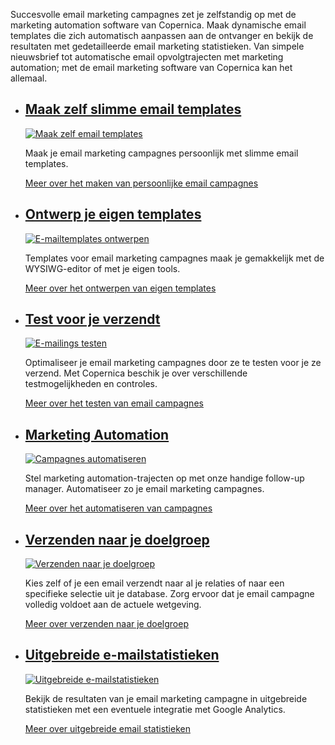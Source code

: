 Succesvolle email marketing campagnes zet je zelfstandig op met de
marketing automation software van Copernica. Maak dynamische email
templates die zich automatisch aanpassen aan de ontvanger en bekijk de
resultaten met gedetailleerde email marketing statistieken. Van simpele
nieuwsbrief tot automatische email opvolgtrajecten met marketing
automation; met de email marketing software van Copernica kan het
allemaal.

-   [Maak zelf slimme email templates](./create-clever-emailings.md "Maak zelf slimme email templates")
    --------------------------------------------------------------------------------------------------------------------------------------------------------

    [![Maak zelf email
    templates](../images/nl-emailings-01-thumb.png "Maak zelf slimme email templates")](./create-clever-emailings.md)

    Maak je email marketing campagnes persoonlijk met slimme email
    templates.

    [Meer over het maken van persoonlijke email
    campagnes](./create-clever-emailings.md "Maak zelf slimme e-mailings")

-   [Ontwerp je eigen templates](./create-custom-templates.md "E-mailtemplates ontwerpen")
    ------------------------------------------------------------------------------------------------------------------------------------

    [![E-mailtemplates
    ontwerpen](../images/nl-emailings-02-thumb.png "E-mailtemplates ontwerpen")](./ontwerp-je-eigen-templates.md)

    Templates voor email marketing campagnes maak je gemakkelijk met de
    WYSIWG-editor of met je eigen tools.

    [Meer over het ontwerpen van eigen
    templates](./ontwerp-je-eigen-templates.md "Ontwerp je eigen templates")

-   [Test voor je verzendt](./testing-before-sending.md "E-mailings testen")
    ------------------------------------------------------------------------------------------------------------------

    [![E-mailings
    testen](../images/nl-emailings-03-thumb.png "E-mailings testen")](./testing-before-sending.md)

    Optimaliseer je email marketing campagnes door ze te testen voor je
    ze verzend. Met Copernica beschik je over verschillende
    testmogelijkheden en controles.

    [Meer over het testen van email
    campagnes](./testing-before-sending.md "Test voor je verzendt")

-   [Marketing Automation](./automate-your-campaigns.md "Campagnes automatiseren")
    ---------------------------------------------------------------------------------------------------------------------------

    [![Campagnes
    automatiseren](../images/nl-emailings-04-thumb.png "Campagnes automatiseren")](./automate-your-campaigns.md)

    Stel marketing automation-trajecten op met onze handige follow-up
    manager. Automatiseer zo je email marketing campagnes.

    [Meer over het automatiseren van
    campagnes](./automate-your-campaigns.md "Automatiseer je campagnes")

-   [Verzenden naar je doelgroep](./send-emailings-to-relations.md "Verzenden naar je doelgroep")
    ----------------------------------------------------------------------------------------------------------------------------------------

    [![Verzenden naar je
    doelgroep](../images/nl-emailings-05-thumb.png "Verzenden naar je doelgroep")](./send-emailings-to-relations.md)

    Kies zelf of je een email verzendt naar al je relaties of naar een
    specifieke selectie uit je database. Zorg ervoor dat je email
    campagne volledig voldoet aan de actuele wetgeving.

    [Meer over verzenden naar je
    doelgroep](./send-emailings-to-relations.md "Verzenden naar je doelgroep")

-   [Uitgebreide e-mailstatistieken](./view-detailed-reports.md "Uitgebreide e-mailstatistieken")
    -----------------------------------------------------------------------------------------------------------------------------------------------------------

    [![Uitgebreide
    e-mailstatistieken](../images/nl-emailings-06-thumb.png "Uitgebreide e-mailstatistieken")](./view-detailed-reports.md)

    Bekijk de resultaten van je email marketing campagne in uitgebreide
    statistieken met een eventuele integratie met Google Analytics.

    [Meer over uitgebreide email
    statistieken](./view-detailed-reports.md "Uitgebreide e-mailstatistieken")


